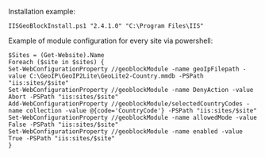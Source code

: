 Installation example:

    IISGeoBlockInstall.ps1 "2.4.1.0" "C:\Program Files\IIS"

Example of module configuration for every site via powershell:

    $Sites = (Get-Website).Name
    Foreach ($site in $sites) {
    Set-WebConfigurationProperty //geoblockModule -name geoIpFilepath -value C:\GeoIP\GeoIP2Lite\GeoLite2-Country.mmdb -PSPath "iis:sites/$site"
    Set-WebConfigurationProperty //geoblockModule -name DenyAction -value Abort -PSPath "iis:sites/$site"
    Add-WebConfigurationProperty //geoblockModule/selectedCountryCodes -name collection -value @{code='CountryCode'} -PSPath "iis:sites/$site"
    Set-WebConfigurationProperty //geoblockModule -name allowedMode -value False -PSPath "iis:sites/$site"
    Set-WebConfigurationProperty //geoblockModule -name enabled -value True -PSPath "iis:sites/$site"
    }
